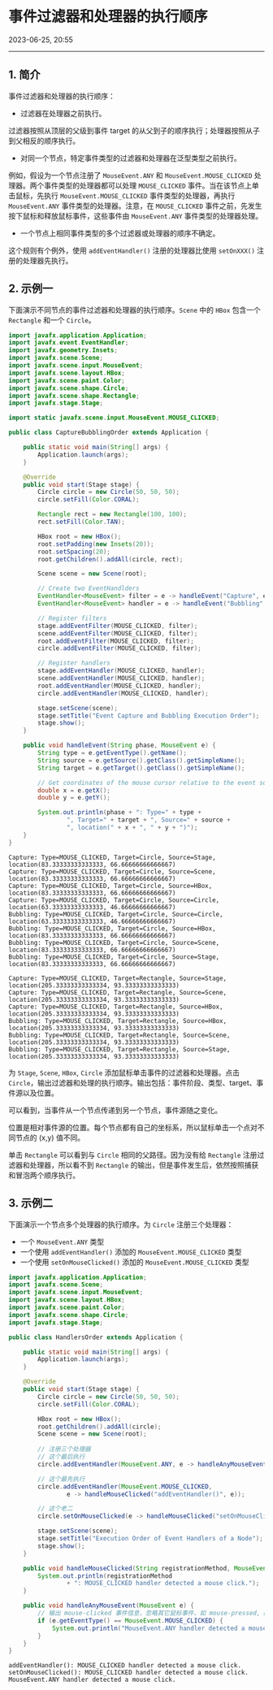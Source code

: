 # 事件过滤器和处理器的执行顺序

2023-06-25, 20:55
****
## 1. 简介

事件过滤器和处理器的执行顺序：

- 过滤器在处理器之前执行。

过滤器按照从顶层的父级到事件 target 的从父到子的顺序执行；处理器按照从子到父相反的顺序执行。

- 对同一个节点，特定事件类型的过滤器和处理器在泛型类型之前执行。

例如，假设为一个节点注册了 `MouseEvent.ANY` 和 `MouseEvent.MOUSE_CLICKED` 处理器。两个事件类型的处理器都可以处理 `MOUSE_CLICKED` 事件。当在该节点上单击鼠标，先执行 `MouseEvent.MOUSE_CLICKED` 事件类型的处理器，再执行 `MouseEvent.ANY` 事件类型的处理器。注意，在 `MOUSE_CLICKED` 事件之前，先发生按下鼠标和释放鼠标事件，这些事件由 `MouseEvent.ANY` 事件类型的处理器处理。

- 一个节点上相同事件类型的多个过滤器或处理器的顺序不确定。

这个规则有个例外，使用 `addEventHandler()` 注册的处理器比使用 `setOnXXX()` 注册的处理器先执行。

## 2. 示例一

下面演示不同节点的事件过滤器和处理器的执行顺序。`Scene` 中的 `HBox` 包含一个 `Rectangle` 和一个 `Circle`。

```java
import javafx.application.Application;
import javafx.event.EventHandler;
import javafx.geometry.Insets;
import javafx.scene.Scene;
import javafx.scene.input.MouseEvent;
import javafx.scene.layout.HBox;
import javafx.scene.paint.Color;
import javafx.scene.shape.Circle;
import javafx.scene.shape.Rectangle;
import javafx.stage.Stage;

import static javafx.scene.input.MouseEvent.MOUSE_CLICKED;

public class CaptureBubblingOrder extends Application {

    public static void main(String[] args) {
        Application.launch(args);
    }

    @Override
    public void start(Stage stage) {
        Circle circle = new Circle(50, 50, 50);
        circle.setFill(Color.CORAL);

        Rectangle rect = new Rectangle(100, 100);
        rect.setFill(Color.TAN);

        HBox root = new HBox();
        root.setPadding(new Insets(20));
        root.setSpacing(20);
        root.getChildren().addAll(circle, rect);

        Scene scene = new Scene(root);

        // Create two EventHandlders
        EventHandler<MouseEvent> filter = e -> handleEvent("Capture", e);
        EventHandler<MouseEvent> handler = e -> handleEvent("Bubbling", e);

        // Register filters
        stage.addEventFilter(MOUSE_CLICKED, filter);
        scene.addEventFilter(MOUSE_CLICKED, filter);
        root.addEventFilter(MOUSE_CLICKED, filter);
        circle.addEventFilter(MOUSE_CLICKED, filter);

        // Register handlers
        stage.addEventHandler(MOUSE_CLICKED, handler);
        scene.addEventHandler(MOUSE_CLICKED, handler);
        root.addEventHandler(MOUSE_CLICKED, handler);
        circle.addEventHandler(MOUSE_CLICKED, handler);

        stage.setScene(scene);
        stage.setTitle("Event Capture and Bubbling Execution Order");
        stage.show();
    }

    public void handleEvent(String phase, MouseEvent e) {
        String type = e.getEventType().getName();
        String source = e.getSource().getClass().getSimpleName();
        String target = e.getTarget().getClass().getSimpleName();

        // Get coordinates of the mouse cursor relative to the event source
        double x = e.getX();
        double y = e.getY();

        System.out.println(phase + ": Type=" + type +
                ", Target=" + target + ", Source=" + source +
                ", location(" + x + ", " + y + ")");
    }
}
```

```
Capture: Type=MOUSE_CLICKED, Target=Circle, Source=Stage, location(83.33333333333333, 66.66666666666667)
Capture: Type=MOUSE_CLICKED, Target=Circle, Source=Scene, location(83.33333333333333, 66.66666666666667)
Capture: Type=MOUSE_CLICKED, Target=Circle, Source=HBox, location(83.33333333333333, 66.66666666666667)
Capture: Type=MOUSE_CLICKED, Target=Circle, Source=Circle, location(63.33333333333333, 46.66666666666667)
Bubbling: Type=MOUSE_CLICKED, Target=Circle, Source=Circle, location(63.33333333333333, 46.66666666666667)
Bubbling: Type=MOUSE_CLICKED, Target=Circle, Source=HBox, location(83.33333333333333, 66.66666666666667)
Bubbling: Type=MOUSE_CLICKED, Target=Circle, Source=Scene, location(83.33333333333333, 66.66666666666667)
Bubbling: Type=MOUSE_CLICKED, Target=Circle, Source=Stage, location(83.33333333333333, 66.66666666666667)

Capture: Type=MOUSE_CLICKED, Target=Rectangle, Source=Stage, location(205.33333333333334, 93.33333333333333)
Capture: Type=MOUSE_CLICKED, Target=Rectangle, Source=Scene, location(205.33333333333334, 93.33333333333333)
Capture: Type=MOUSE_CLICKED, Target=Rectangle, Source=HBox, location(205.33333333333334, 93.33333333333333)
Bubbling: Type=MOUSE_CLICKED, Target=Rectangle, Source=HBox, location(205.33333333333334, 93.33333333333333)
Bubbling: Type=MOUSE_CLICKED, Target=Rectangle, Source=Scene, location(205.33333333333334, 93.33333333333333)
Bubbling: Type=MOUSE_CLICKED, Target=Rectangle, Source=Stage, location(205.33333333333334, 93.33333333333333)
```

为 `Stage`, `Scene`, `HBox`, `Circle` 添加鼠标单击事件的过滤器和处理器。点击 `Circle`，输出过滤器和处理的执行顺序。输出包括：事件阶段、类型、target、事件源以及位置。

可以看到，当事件从一个节点传递到另一个节点，事件源随之变化。

位置是相对事件源的位置。每个节点都有自己的坐标系，所以鼠标单击一个点对不同节点的 (x,y) 值不同。

单击 `Rectangle` 可以看到与 `Circle` 相同的父路径。因为没有给 `Rectangle` 注册过滤器和处理器，所以看不到 `Rectangle` 的输出，但是事件发生后，依然按照捕获和冒泡两个顺序执行。

## 3. 示例二

下面演示一个节点多个处理器的执行顺序。为 `Circle` 注册三个处理器：

- 一个 `MouseEvent.ANY` 类型
- 一个使用 `addEventHandler()` 添加的 `MouseEvent.MOUSE_CLICKED` 类型
- 一个使用 `setOnMouseClicked()` 添加的 `MouseEvent.MOUSE_CLICKED` 类型

```java
import javafx.application.Application;
import javafx.scene.Scene;
import javafx.scene.input.MouseEvent;
import javafx.scene.layout.HBox;
import javafx.scene.paint.Color;
import javafx.scene.shape.Circle;
import javafx.stage.Stage;

public class HandlersOrder extends Application {

    public static void main(String[] args) {
        Application.launch(args);
    }

    @Override
    public void start(Stage stage) {
        Circle circle = new Circle(50, 50, 50);
        circle.setFill(Color.CORAL);

        HBox root = new HBox();
        root.getChildren().addAll(circle);
        Scene scene = new Scene(root);
        
        // 注册三个处理器
        // 这个最后执行
        circle.addEventHandler(MouseEvent.ANY, e -> handleAnyMouseEvent(e));

        // 这个最先执行
        circle.addEventHandler(MouseEvent.MOUSE_CLICKED,
                e -> handleMouseClicked("addEventHandler()", e));

        // 这个老二
        circle.setOnMouseClicked(e -> handleMouseClicked("setOnMouseClicked()", e));

        stage.setScene(scene);
        stage.setTitle("Execution Order of Event Handlers of a Node");
        stage.show();
    }

    public void handleMouseClicked(String registrationMethod, MouseEvent e) {
        System.out.println(registrationMethod
                + ": MOUSE_CLICKED handler detected a mouse click.");
    }

    public void handleAnyMouseEvent(MouseEvent e) {
        // 输出 mouse-clicked 事件信息，忽略其它鼠标事件，如 mouse-pressed, mouse-released
        if (e.getEventType() == MouseEvent.MOUSE_CLICKED) {
            System.out.println("MouseEvent.ANY handler detected a mouse click.");
        }
    }
}
```

```
addEventHandler(): MOUSE_CLICKED handler detected a mouse click.
setOnMouseClicked(): MOUSE_CLICKED handler detected a mouse click.
MouseEvent.ANY handler detected a mouse click.
```
